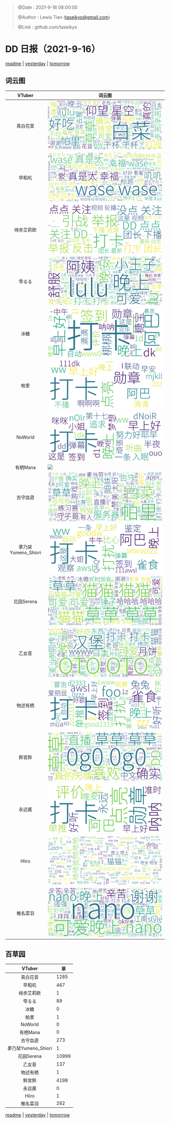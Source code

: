 > @Date    : 2021-9-16 08:00:00
>
> @Author  : Lewis Tian (taseikyo@gmail.com)
>
> @Link    : github.com/taseikyo

# DD 日报（2021-9-16）

[readme](../README.md) | [yesterday](2021-9-15.md) | [tomorrow](2021-9-17.md)

## 词云图

|VTuber|词云图|
|:-:|-|
|真白花音|![](../../images/daily/21402309_2021-9-16_purge_wordcloud.png)|
|早稻叽|![](../../images/daily/41682_2021-9-16_purge_wordcloud.png)|
|绯赤艾莉欧|![](../../images/daily/21396545_2021-9-16_purge_wordcloud.png)|
|雫るる|![](../../images/daily/21013446_2021-9-16_purge_wordcloud.png)|
|冰糖|![](../../images/daily/876396_2021-9-16_purge_wordcloud.png)|
|帕里|![](../../images/daily/4895312_2021-9-16_purge_wordcloud.png)|
|NoWorld|![](../../images/daily/21448649_2021-9-16_purge_wordcloud.png)|
|有栖Mana|![](../../images/daily/6542258_2021-9-16_purge_wordcloud.png)|
|古守血遊|![](../../images/daily/8725120_2021-9-16_purge_wordcloud.png)|
|夢乃栞Yumeno_Shiori|![](../../images/daily/14052636_2021-9-16_purge_wordcloud.png)|
|花园Serena|![](../../images/daily/14327465_2021-9-16_purge_wordcloud.png)|
|乙女音|![](../../images/daily/21320551_2021-9-16_purge_wordcloud.png)|
|物述有栖|![](../../images/daily/21449083_2021-9-16_purge_wordcloud.png)|
|鈴宮鈴|![](../../images/daily/21685677_2021-9-16_purge_wordcloud.png)|
|永远酱|![](../../images/daily/21701071_2021-9-16_purge_wordcloud.png)|
|Hiiro|![](../../images/daily/21919321_2021-9-16_purge_wordcloud.png)|
|椎名菜羽|![](../../images/daily/22347054_2021-9-16_purge_wordcloud.png)|

## 百草园

|VTuber|草|
|:-:|-|
|真白花音|1285|
|早稻叽|467|
|绯赤艾莉欧|1|
|雫るる|89|
|冰糖|0|
|帕里|1|
|NoWorld|0|
|有栖Mana|0|
|古守血遊|273|
|夢乃栞Yumeno_Shiori|1|
|花园Serena|10999|
|乙女音|137|
|物述有栖|1|
|鈴宮鈴|4198|
|永远酱|0|
|Hiiro|1|
|椎名菜羽|262|

[readme](../README.md) | [yesterday](2021-9-15.md) | [tomorrow](2021-9-17.md)
